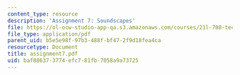 ```yaml
---
content_type: resource
description: 'Assignment 7: Soundscapes'
file: https://ol-ocw-studio-app-qa.s3.amazonaws.com/courses/21l-708-technologies-of-humanism-spring-2003/baf886373774efc781fb7058a9a73725_assignment7.pdf
file_type: application/pdf
parent_uid: b5e5e98f-97b3-488f-bf47-2f9d18fea4ca
resourcetype: Document
title: assignment7.pdf
uid: baf88637-3774-efc7-81fb-7058a9a73725
---
```

